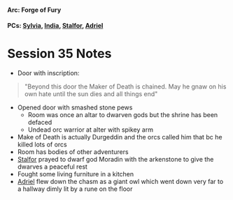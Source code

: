 #### Arc: Forge of Fury
#### PCs: [Sylvia](PCs/Past/Sylvia.md), [India](PCs/Current/India.md), [Stalfor](PCs/Current/Stalfor.md), [Adriel](PCs/Past/Adriel.md)

# Session 35 Notes
- Door with inscription: 
> "Beyond this door the Maker of Death is chained. May he gnaw on his own hate until the sun dies and all things end"

- Opened door with smashed stone pews
	- Room was once an altar to dwarven gods but the shrine has been defaced
	- Undead orc warrior at alter with spikey arm
- Make of Death is actually Durgeddin and the orcs called him that bc he killed lots of orcs
- Room has bodies of other adventurers
- [Stalfor](PCs/Current/Stalfor.md) prayed to dwarf god Moradin with the arkenstone to give the dwarves a peaceful rest
- Fought some living furniture in a kitchen
- [Adriel](PCs/Past/Adriel.md) flew down the chasm as a giant owl which went down very far to a hallway dimly lit by a rune on the floor